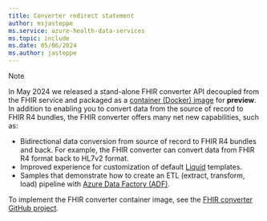 ```yaml
---
title: Converter redirect statement
author: msjasteppe
ms.service: azure-health-data-services
ms.topic: include
ms.date: 05/06/2024
ms.author: jasteppe
---
```


> [!NOTE]
> In May 2024 we released a stand-alone FHIR converter API decoupled from the FHIR service and packaged as a [container (Docker) image](https://mcr.microsoft.com/product/healthcareapis/fhir-converter/about) for **preview**. In addition to enabling you to convert data from the source of record to FHIR R4 bundles, the FHIR converter offers many net new capabilities, such as:
> - Bidirectional data conversion from source of record to FHIR R4 bundles and back. For example, the FHIR converter can convert data from FHIR R4 format back to HL7v2 format.
> - Improved experience for customization of default [Liquid](https://shopify.github.io/liquid/) templates. 
> - Samples that demonstrate how to create an ETL (extract, transform, load) pipeline with [Azure Data Factory (ADF)](../../data-factory/introduction.md).
> 
> To implement the FHIR converter container image, see the [FHIR converter GitHub project](https://github.com/microsoft/fhir-converter).